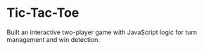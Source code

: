 # Tic-Tac-Toe
Built an interactive two-player game with JavaScript logic for turn management and win detection.
